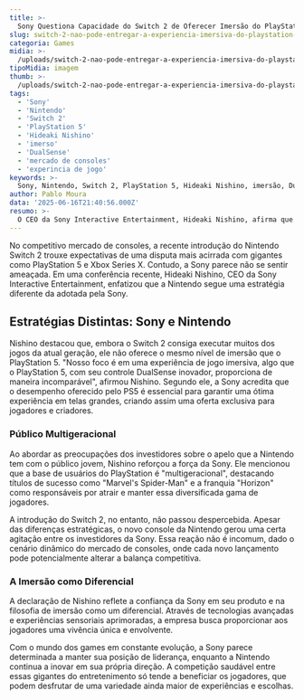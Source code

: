 ```yaml
---
title: >-
  Sony Questiona Capacidade do Switch 2 de Oferecer Imersão do PlayStation 5
slug: switch-2-nao-pode-entregar-a-experiencia-imersiva-do-playstation-5-diz-chefe-da-sony
categoria: Games
midia: >-
  /uploads/switch-2-nao-pode-entregar-a-experiencia-imersiva-do-playstation-5-diz-chefe-da-sony-thumb.png
tipoMidia: imagem
thumb: >-
  /uploads/switch-2-nao-pode-entregar-a-experiencia-imersiva-do-playstation-5-diz-chefe-da-sony-thumb.png
tags:
  - 'Sony'
  - 'Nintendo'
  - 'Switch 2'
  - 'PlayStation 5'
  - 'Hideaki Nishino'
  - 'imerso'
  - 'DualSense'
  - 'mercado de consoles'
  - 'experincia de jogo'
keywords: >-
  Sony, Nintendo, Switch 2, PlayStation 5, Hideaki Nishino, imersão, DualSense, mercado de consoles, experiência de jogo
author: Pablo Moura
data: '2025-06-16T21:40:56.000Z'
resumo: >-
  O CEO da Sony Interactive Entertainment, Hideaki Nishino, afirma que o Switch 2 não iguala a imersão do PlayStation 5, destacando estratégias distintas entre as empresas.
---
```


No competitivo mercado de consoles, a recente introdução do Nintendo Switch 2 trouxe expectativas de uma disputa mais acirrada com gigantes como PlayStation 5 e Xbox Series X. Contudo, a Sony parece não se sentir ameaçada. Em uma conferência recente, Hideaki Nishino, CEO da Sony Interactive Entertainment, enfatizou que a Nintendo segue uma estratégia diferente da adotada pela Sony. 

## Estratégias Distintas: Sony e Nintendo 

Nishino destacou que, embora o Switch 2 consiga executar muitos dos jogos da atual geração, ele não oferece o mesmo nível de imersão que o PlayStation 5. "Nosso foco é em uma experiência de jogo imersiva, algo que o PlayStation 5, com seu controle DualSense inovador, proporciona de maneira incomparável", afirmou Nishino. Segundo ele, a Sony acredita que o desempenho oferecido pelo PS5 é essencial para garantir uma ótima experiência em telas grandes, criando assim uma oferta exclusiva para jogadores e criadores. 

### Público Multigeracional 

Ao abordar as preocupações dos investidores sobre o apelo que a Nintendo tem com o público jovem, Nishino reforçou a força da Sony. Ele mencionou que a base de usuários do PlayStation é "multigeracional", destacando títulos de sucesso como "Marvel's Spider-Man" e a franquia "Horizon" como responsáveis por atrair e manter essa diversificada gama de jogadores. 

A introdução do Switch 2, no entanto, não passou despercebida. Apesar das diferenças estratégicas, o novo console da Nintendo gerou uma certa agitação entre os investidores da Sony. Essa reação não é incomum, dado o cenário dinâmico do mercado de consoles, onde cada novo lançamento pode potencialmente alterar a balança competitiva. 

### A Imersão como Diferencial 

A declaração de Nishino reflete a confiança da Sony em seu produto e na filosofia de imersão como um diferencial. Através de tecnologias avançadas e experiências sensoriais aprimoradas, a empresa busca proporcionar aos jogadores uma vivência única e envolvente. 

Com o mundo dos games em constante evolução, a Sony parece determinada a manter sua posição de liderança, enquanto a Nintendo continua a inovar em sua própria direção. A competição saudável entre essas gigantes do entretenimento só tende a beneficiar os jogadores, que podem desfrutar de uma variedade ainda maior de experiências e escolhas.